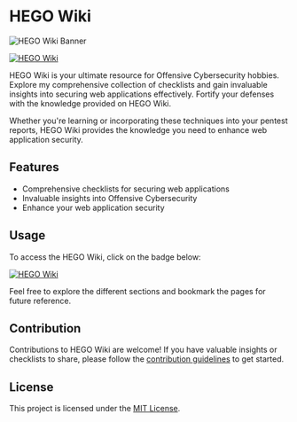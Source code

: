 # HEGO Wiki

![HEGO Wiki Banner]([https://github.com/your-username/your-repo-name/raw/main/images/banner_image.jpg](https://github.com/imhego/HEGO-Wiki/blob/main/banner.jpg))

[![HEGO Wiki]([https://img.shields.io/badge/HEGO-Wiki-blueviolet)](https://hego.gitbook.io](https://github.com/imhego/HEGO-Wiki/blob/main/banner.jpg))

HEGO Wiki is your ultimate resource for Offensive Cybersecurity hobbies. Explore my comprehensive collection of checklists and gain invaluable insights into securing web applications effectively. Fortify your defenses with the knowledge provided on HEGO Wiki.

Whether you're learning or incorporating these techniques into your pentest reports, HEGO Wiki provides the knowledge you need to enhance web application security.

## Features

- Comprehensive checklists for securing web applications
- Invaluable insights into Offensive Cybersecurity
- Enhance your web application security

## Usage

To access the HEGO Wiki, click on the badge below:

[![HEGO Wiki](https://img.shields.io/badge/HEGO-Wiki-blueviolet)](https://hego.gitbook.io)

Feel free to explore the different sections and bookmark the pages for future reference.

## Contribution

Contributions to HEGO Wiki are welcome! If you have valuable insights or checklists to share, please follow the [contribution guidelines](CONTRIBUTING.md) to get started.

## License

This project is licensed under the [MIT License](LICENSE).
